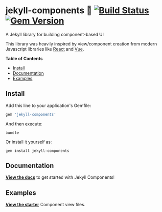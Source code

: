 # jekyll-components 🌟 [![Build Status](https://travis-ci.org/helpscout/jekyll-components.svg?branch=master)](https://travis-ci.org/helpscout/jekyll-components) [![Gem Version](https://badge.fury.io/rb/jekyll-components.svg)](https://badge.fury.io/rb/jekyll-components)

A Jekyll library for building component-based UI

This library was heavily inspired by view/component creation from modern Javascript libraries like [React](https://facebook.github.io/react/) and [Vue](https://vuejs.org/).

**Table of Contents**

- [Install](#install)
- [Documentation](#documenation)
- [Examples](#examples)

## Install

Add this line to your application's Gemfile:

```ruby
gem 'jekyll-components'
```

And then execute:
```
bundle
```

Or install it yourself as:
```
gem install jekyll-components
```



## Documentation

**[View the docs](https://github.com/helpscout/jekyll-components/blob/master/docs/introduction.md)** to get started with Jekyll Components!


## Examples

**[View the starter](https://github.com/helpscout/jekyll-components/tree/master/examples)** Component view files.
